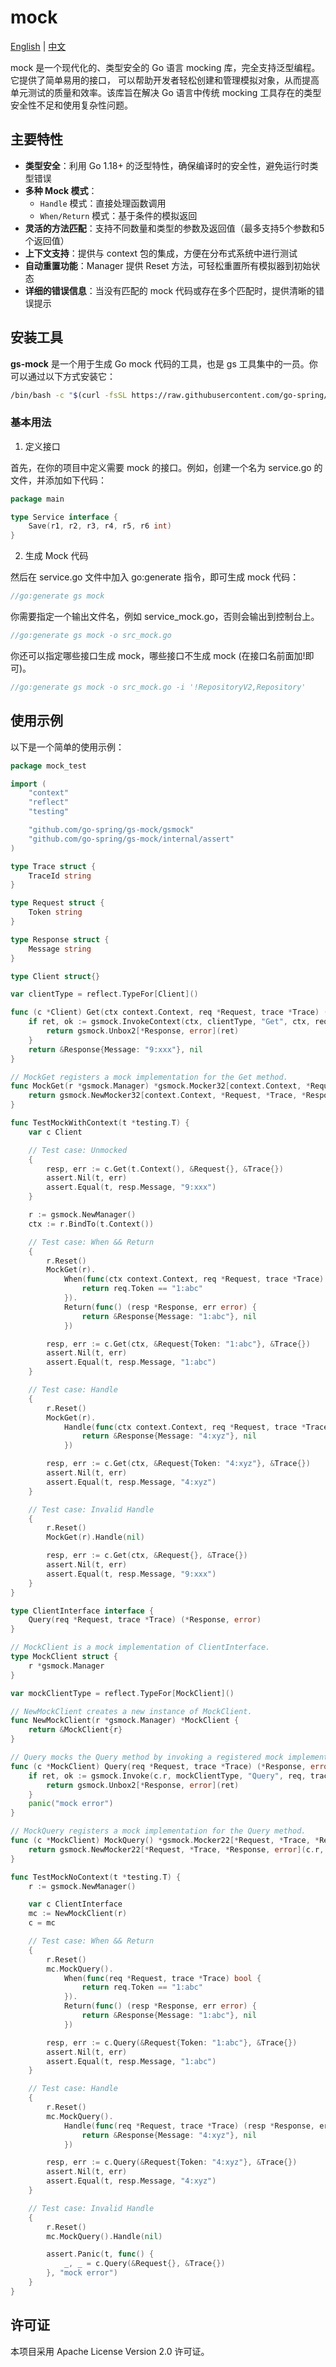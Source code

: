 # mock

[English](README.md) | [中文](README_CN.md)

mock 是一个现代化的、类型安全的 Go 语言 mocking 库，完全支持泛型编程。它提供了简单易用的接口，
可以帮助开发者轻松创建和管理模拟对象，从而提高单元测试的质量和效率。该库旨在解决 Go 语言中传统
mocking 工具存在的类型安全性不足和使用复杂性问题。

## 主要特性

- **类型安全**：利用 Go 1.18+ 的泛型特性，确保编译时的安全性，避免运行时类型错误
- **多种 Mock 模式**：
    - `Handle` 模式：直接处理函数调用
    - `When/Return` 模式：基于条件的模拟返回
- **灵活的方法匹配**：支持不同数量和类型的参数及返回值（最多支持5个参数和5个返回值）
- **上下文支持**：提供与 context 包的集成，方便在分布式系统中进行测试
- **自动重置功能**：Manager 提供 Reset 方法，可轻松重置所有模拟器到初始状态
- **详细的错误信息**：当没有匹配的 mock 代码或存在多个匹配时，提供清晰的错误提示

## 安装工具

**gs-mock** 是一个用于生成 Go mock 代码的工具，也是 gs 工具集中的一员。你可以通过以下方式安装它：

```bash
/bin/bash -c "$(curl -fsSL https://raw.githubusercontent.com/go-spring/gs/HEAD/install.sh)"
```

### 基本用法

1. 定义接口

首先，在你的项目中定义需要 mock 的接口。例如，创建一个名为 service.go 的文件，并添加如下代码：

```go
package main

type Service interface {
	Save(r1, r2, r3, r4, r5, r6 int)
}
```

2. 生成 Mock 代码

然后在 service.go 文件中加入 go:generate 指令，即可生成 mock 代码：

```go
//go:generate gs mock
```

你需要指定一个输出文件名，例如 service_mock.go，否则会输出到控制台上。

```go
//go:generate gs mock -o src_mock.go
```

你还可以指定哪些接口生成 mock，哪些接口不生成 mock (在接口名前面加!即可)。

```go
//go:generate gs mock -o src_mock.go -i '!RepositoryV2,Repository'
```

## 使用示例

以下是一个简单的使用示例：

```go
package mock_test

import (
	"context"
	"reflect"
	"testing"

	"github.com/go-spring/gs-mock/gsmock"
	"github.com/go-spring/gs-mock/internal/assert"
)

type Trace struct {
	TraceId string
}

type Request struct {
	Token string
}

type Response struct {
	Message string
}

type Client struct{}

var clientType = reflect.TypeFor[Client]()

func (c *Client) Get(ctx context.Context, req *Request, trace *Trace) (*Response, error) {
	if ret, ok := gsmock.InvokeContext(ctx, clientType, "Get", ctx, req, trace); ok {
		return gsmock.Unbox2[*Response, error](ret)
	}
	return &Response{Message: "9:xxx"}, nil
}

// MockGet registers a mock implementation for the Get method.
func MockGet(r *gsmock.Manager) *gsmock.Mocker32[context.Context, *Request, *Trace, *Response, error] {
	return gsmock.NewMocker32[context.Context, *Request, *Trace, *Response, error](r, clientType, "Get")
}

func TestMockWithContext(t *testing.T) {
	var c Client

	// Test case: Unmocked
	{
		resp, err := c.Get(t.Context(), &Request{}, &Trace{})
		assert.Nil(t, err)
		assert.Equal(t, resp.Message, "9:xxx")
	}

	r := gsmock.NewManager()
	ctx := r.BindTo(t.Context())

	// Test case: When && Return
	{
		r.Reset()
		MockGet(r).
			When(func(ctx context.Context, req *Request, trace *Trace) bool {
				return req.Token == "1:abc"
			}).
			Return(func() (resp *Response, err error) {
				return &Response{Message: "1:abc"}, nil
			})

		resp, err := c.Get(ctx, &Request{Token: "1:abc"}, &Trace{})
		assert.Nil(t, err)
		assert.Equal(t, resp.Message, "1:abc")
	}

	// Test case: Handle
	{
		r.Reset()
		MockGet(r).
			Handle(func(ctx context.Context, req *Request, trace *Trace) (resp *Response, err error) {
				return &Response{Message: "4:xyz"}, nil
			})

		resp, err := c.Get(ctx, &Request{Token: "4:xyz"}, &Trace{})
		assert.Nil(t, err)
		assert.Equal(t, resp.Message, "4:xyz")
	}

	// Test case: Invalid Handle
	{
		r.Reset()
		MockGet(r).Handle(nil)

		resp, err := c.Get(ctx, &Request{}, &Trace{})
		assert.Nil(t, err)
		assert.Equal(t, resp.Message, "9:xxx")
	}
}

type ClientInterface interface {
	Query(req *Request, trace *Trace) (*Response, error)
}

// MockClient is a mock implementation of ClientInterface.
type MockClient struct {
	r *gsmock.Manager
}

var mockClientType = reflect.TypeFor[MockClient]()

// NewMockClient creates a new instance of MockClient.
func NewMockClient(r *gsmock.Manager) *MockClient {
	return &MockClient{r}
}

// Query mocks the Query method by invoking a registered mock implementation.
func (c *MockClient) Query(req *Request, trace *Trace) (*Response, error) {
	if ret, ok := gsmock.Invoke(c.r, mockClientType, "Query", req, trace); ok {
		return gsmock.Unbox2[*Response, error](ret)
	}
	panic("mock error")
}

// MockQuery registers a mock implementation for the Query method.
func (c *MockClient) MockQuery() *gsmock.Mocker22[*Request, *Trace, *Response, error] {
	return gsmock.NewMocker22[*Request, *Trace, *Response, error](c.r, mockClientType, "Query")
}

func TestMockNoContext(t *testing.T) {
	r := gsmock.NewManager()

	var c ClientInterface
	mc := NewMockClient(r)
	c = mc

	// Test case: When && Return
	{
		r.Reset()
		mc.MockQuery().
			When(func(req *Request, trace *Trace) bool {
				return req.Token == "1:abc"
			}).
			Return(func() (resp *Response, err error) {
				return &Response{Message: "1:abc"}, nil
			})

		resp, err := c.Query(&Request{Token: "1:abc"}, &Trace{})
		assert.Nil(t, err)
		assert.Equal(t, resp.Message, "1:abc")
	}

	// Test case: Handle
	{
		r.Reset()
		mc.MockQuery().
			Handle(func(req *Request, trace *Trace) (resp *Response, err error) {
				return &Response{Message: "4:xyz"}, nil
			})

		resp, err := c.Query(&Request{Token: "4:xyz"}, &Trace{})
		assert.Nil(t, err)
		assert.Equal(t, resp.Message, "4:xyz")
	}

	// Test case: Invalid Handle
	{
		r.Reset()
		mc.MockQuery().Handle(nil)

		assert.Panic(t, func() {
			_, _ = c.Query(&Request{}, &Trace{})
		}, "mock error")
	}
}
```

## 许可证

本项目采用 Apache License Version 2.0 许可证。
